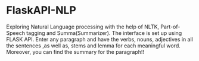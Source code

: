 # FlaskAPI-NLP
Exploring Natural Language processing with the help of NLTK, Part-of-Speech tagging and Summa(Summarizer).
The interface is set up using FLASK API.
Enter any paragraph and have the verbs, nouns, adjectives in all the sentences ,as well as, stems and lemma for each meaningful word. Moreover, you can find the summary for the paragraph!!
